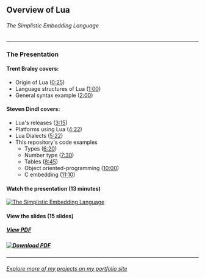 ## Overview of Lua
###### The Simplistic Embedding Language

---

### The Presentation 
#### Trent Braley covers:
* Origin of Lua ([0:25](https://www.youtube.com/watch?v=QQ7Gw4il9Ow&t=25s))
* Language structures of Lua ([1:00](https://www.youtube.com/watch?v=QQ7Gw4il9Ow&t=60s))
* General syntax example ([2:00](https://www.youtube.com/watch?v=QQ7Gw4il9Ow&t=120s))

#### Steven Dindl covers:
- Lua's releases ([3:15](https://www.youtube.com/watch?v=QQ7Gw4il9Ow&t=195s))
- Platforms using Lua ([4:22](https://www.youtube.com/watch?v=QQ7Gw4il9Ow&t=262s))
- Lua Dialects ([5:22](https://www.youtube.com/watch?v=QQ7Gw4il9Ow&t=322s))
- This repository's code examples 
    - Types ([6:20](https://www.youtube.com/watch?v=QQ7Gw4il9Ow&t=380s))
    - Number type ([7:30](https://www.youtube.com/watch?v=QQ7Gw4il9Ow&t=450s))
    - Tables ([8:45](https://www.youtube.com/watch?v=QQ7Gw4il9Ow&t=525s))
    - Object oriented-programming ([10:00](https://www.youtube.com/watch?v=QQ7Gw4il9Ow&t=600s))
    - C embedding ([11:10](https://www.youtube.com/watch?v=QQ7Gw4il9Ow&t=670s))

#### Watch the presentation (13 minutes)
[![The Simplistic Embedding Language](https://img.youtube.com/vi/QQ7Gw4il9Ow/0.jpg)](https://www.youtube.com/watch?v=QQ7Gw4il9Ow)

#### View the slides (15 slides)
##### [View PDF](https://github.com/stevendindl/Lua-Presentation/tree/main/files/Lua_Presentation.pdf)
##### [![Download PDF](https://img.shields.io/badge/Download-PDF-blue?logo=adobeacrobatreader)](https://github.com/stevendindl/Lua-Presentation/raw/main/files/Lua_Presentation.pdf)

---
###### [Explore more of my projects on my portfolio site](https://stevendindl.github.io/)

